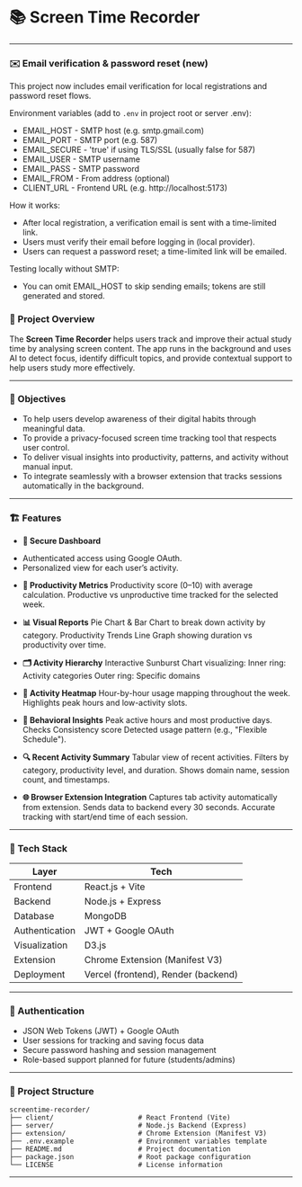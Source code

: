 # 📚 Screen Time Recorder

---

### ✉️ Email verification & password reset (new)

This project now includes email verification for local registrations and password reset flows.

Environment variables (add to `.env` in project root or server .env):

- EMAIL_HOST - SMTP host (e.g. smtp.gmail.com)
- EMAIL_PORT - SMTP port (e.g. 587)
- EMAIL_SECURE - 'true' if using TLS/SSL (usually false for 587)
- EMAIL_USER - SMTP username
- EMAIL_PASS - SMTP password
- EMAIL_FROM - From address (optional)
- CLIENT_URL - Frontend URL (e.g. http://localhost:5173)

How it works:
- After local registration, a verification email is sent with a time-limited link.
- Users must verify their email before logging in (local provider).
- Users can request a password reset; a time-limited link will be emailed.

Testing locally without SMTP:
- You can omit EMAIL_HOST to skip sending emails; tokens are still generated and stored.


### 🧠 Project Overview

The **Screen Time Recorder** helps users track and improve their actual study time by analysing screen content. The app runs in the background and uses AI to detect focus, identify difficult topics, and provide contextual support to help users study more effectively.

---

### 🎯 Objectives

- To help users develop awareness of their digital habits through meaningful data.
- To provide a privacy-focused screen time tracking tool that respects user control.
- To deliver visual insights into productivity, patterns, and activity without manual input.
- To integrate seamlessly with a browser extension that tracks sessions automatically in the background.

---

### 🏗️ Features

- **🔐 Secure Dashboard**

* Authenticated access using Google OAuth.
* Personalized view for each user’s activity.

- **🧾 Productivity Metrics**
  Productivity score (0–10) with average calculation.
  Productive vs unproductive time tracked for the selected week.

- **📊 Visual Reports**
  Pie Chart & Bar Chart to break down activity by category.
  Productivity Trends Line Graph showing duration vs productivity over time.

- **🗂️ Activity Hierarchy**
  Interactive Sunburst Chart visualizing:
  Inner ring: Activity categories
  Outer ring: Specific domains

- **📆 Activity Heatmap**
  Hour-by-hour usage mapping throughout the week.
  Highlights peak hours and low-activity slots.

- **🧠 Behavioral Insights**
  Peak active hours and most productive days.
  Checks Consistency score
  Detected usage pattern (e.g., "Flexible Schedule").

- **🔍 Recent Activity Summary**
  Tabular view of recent activities.
  Filters by category, productivity level, and duration.
  Shows domain name, session count, and timestamps.

- **🌐 Browser Extension Integration**
  Captures tab activity automatically from extension.
  Sends data to backend every 30 seconds.
  Accurate tracking with start/end time of each session.

---

### 🔧 Tech Stack

| Layer          | Tech                                |
| -------------- | ----------------------------------- |
| Frontend       | React.js + Vite                     |
| Backend        | Node.js + Express                   |
| Database       | MongoDB                             |
| Authentication | JWT + Google OAuth                  |
| Visualization  | D3.js                               |
| Extension      | Chrome Extension (Manifest V3)      |
| Deployment     | Vercel (frontend), Render (backend) |

---

### 🔐 Authentication

- JSON Web Tokens (JWT) + Google OAuth
- User sessions for tracking and saving focus data
- Secure password hashing and session management
- Role-based support planned for future (students/admins)

---

### 📁 Project Structure

```shell
screentime-recorder/
├── client/                     # React Frontend (Vite)
├── server/                     # Node.js Backend (Express)
├── extension/                  # Chrome Extension (Manifest V3)
├── .env.example                # Environment variables template
├── README.md                   # Project documentation
├── package.json                # Root package configuration
└── LICENSE                     # License information
```
---
